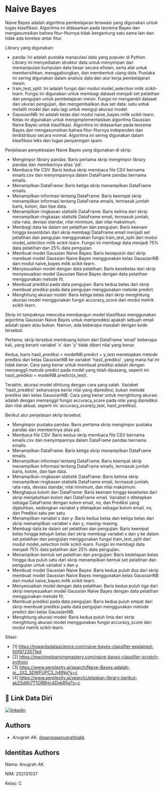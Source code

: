 
# Naive Bayes

Naive Bayes adalah algoritma pembelajaran terawasi yang digunakan untuk tugas klasifikasi. Algoritma ini didasarkan pada teorema Bayes dan mengasumsikan bahwa fitur-fiturnya tidak bergantung satu sama lain dan tidak ada korelasi antar fitur.

Library yang digunakan:
- panda: Ini adalah pustaka manipulasi data yang populer di Python. Library ini menyediakan struktur data untuk menyimpan dan memanipulasi kumpulan data besar secara efisien, serta alat untuk membersihkan, menggabungkan, dan membentuk ulang data. Pustaka ini sering digunakan dalam analisis data dan alur kerja pembelajaran mesin.
- train_test_split: Ini adalah fungsi dari modul model_selection milik scikit-learn. Fungsi ini digunakan untuk membagi dataset menjadi set pelatihan dan pengujian untuk pembelajaran mesin. Fungsi ini mengambil dataset dan ukuran pengujian, dan mengembalikan dua set data: satu untuk melatih model dan satu lagi untuk menguji akurasi model.
- GaussianNB: Ini adalah kelas dari modul naive_bayes milik scikit-learn. Kelas ini digunakan untuk mengimplementasikan algoritma Gaussian Naive Bayes untuk klasifikasi. Algoritma ini didasarkan pada teorema Bayes dan mengasumsikan bahwa fitur-fiturnya independen dan terdistribusi secara normal. Algoritma ini sering digunakan dalam klasifikasi teks dan tugas penyaringan spam.

Penjelasan penyelesaian Naive Bayes yang digunakan di skrip:

- Mengimpor library pandas: Baris pertama skrip mengimpor library pandas dan memberinya alias 'pd'.
- Membaca file CSV: Baris kedua skrip membaca file CSV bernama emails.csv dan menyimpannya dalam DataFrame pandas bernama emails.
- Menampilkan DataFrame: Baris ketiga skrip menampilkan DataFrame emails.
- Menampilkan informasi tentang DataFrame: Baris keempat skrip menampilkan informasi tentang DataFrame emails, termasuk jumlah baris, kolom, dan tipe data.
- Menampilkan ringkasan statistik DataFrame: Baris kelima dari skrip menampilkan ringkasan statistik DataFrame email, termasuk jumlah, rata-rata, deviasi standar, nilai minimum, dan nilai maksimum.
- Membagi data ke dalam set pelatihan dan pengujian: Baris keenam hingga kesembilan dari skrip membagi DataFrame email menjadi set pelatihan dan pengujian menggunakan fungsi train_test_split dari modul model_selection milik scikit-learn. Fungsi ini membagi data menjadi 75% data pelatihan dan 25% data pengujian.
- Membuat model Gaussian Naive Bayes: Baris kesepuluh dari skrip membuat model Gaussian Naive Bayes menggunakan kelas GaussianNB dari modul naive_bayes milik scikit-learn.
- Menyesuaikan model dengan data pelatihan: Baris kesebelas dari skrip menyesuaikan model Gaussian Naive Bayes dengan data pelatihan menggunakan metode fit.
- Membuat prediksi pada data pengujian: Baris kedua belas dari skrip membuat prediksi pada data pengujian menggunakan metode predict.
- Menghitung akurasi model: Baris ketiga belas dari skrip menghitung akurasi model menggunakan fungsi accuracy_score dari modul metrik scikit-learn.

Skrip ini tampaknya mencoba membangun model klasifikasi menggunakan algoritma Gaussian Naive Bayes untuk memprediksi apakah sebuah email adalah spam atau bukan. Namun, ada beberapa masalah dengan kode tersebut.

Pertama, skrip tersebut membuang kolom dari DataFrame 'email' beberapa kali, yang berarti variabel 'x' dan 'y' tidak diberi nilai yang benar.

Kedua, baris hasil_prediksi = modelNB.predict = y_test menetapkan metode prediksi dari kelas GaussianNB ke variabel 'hasil_prediksi', yang mana hal ini tidak benar. Cara yang benar untuk membuat prediksi adalah dengan memanggil metode predict pada model yang telah dipasang, seperti ini: hasil_prediksi = modelNB.predict(x_test).

Terakhir, akurasi model dihitung dengan cara yang salah. Variabel 'hasil_prediksi' seharusnya berisi nilai yang diprediksi, bukan metode prediksi dari kelas GaussianNB. Cara yang benar untuk menghitung akurasi adalah dengan memanggil fungsi accuracy_score pada nilai yang diprediksi dan nilai aktual, seperti ini: accuracy_score(y_test, hasil_prediksi).

Berikut alur penjelasan skrip tersebut:

- Mengimpor pustaka pandas: Baris pertama skrip mengimpor pustaka pandas dan memberinya alias pd.
- Membaca file CSV: Baris kedua skrip membaca file CSV bernama emails.csv dan menyimpannya dalam DataFrame pandas bernama emails.
- Menampilkan DataFrame: Baris ketiga skrip menampilkan DataFrame emails.
- Menampilkan informasi tentang DataFrame: Baris keempat skrip menampilkan informasi tentang DataFrame emails, termasuk jumlah baris, kolom, dan tipe data.
- Menampilkan ringkasan statistik DataFrame: Baris kelima skrip menampilkan ringkasan statistik DataFrame email, termasuk jumlah, rata-rata, deviasi standar, nilai minimum, dan nilai maksimum.
- Menghapus kolom dari DataFrame: Baris keenam hingga kesebelas dari skrip menjatuhkan kolom dari DataFrame email. Variabel x ditetapkan sebagai DataFrame dengan kolom email, no, dan Prediksi yang dijatuhkan, sedangkan variabel y ditetapkan sebagai kolom email, no, dan Prediksi satu per satu.
- Menampilkan variabel x dan y: Baris kedua belas dan ketiga belas dari skrip menampilkan variabel x dan y, masing-masing.
- Membagi data ke dalam set pelatihan dan pengujian: Baris keempat belas hingga ketujuh belas dari skrip membagi variabel x dan y ke dalam set pelatihan dan pengujian menggunakan fungsi train_test_split dari modul model_selection milik scikit-learn. Fungsi ini membagi data menjadi 75% data pelatihan dan 25% data pengujian.
- Menampilkan bentuk set pelatihan dan pengujian: Baris kedelapan belas hingga dua puluh satu dari skrip menampilkan bentuk set pelatihan dan pengujian untuk variabel x dan y.
- Membuat model Gaussian Naive Bayes: Baris kedua puluh dua dari skrip membuat model Gaussian Naive Bayes menggunakan kelas GaussianNB dari modul naive_bayes milik scikit-learn.
- Menyesuaikan model dengan data pelatihan: Baris kedua puluh tiga dari skrip menyesuaikan model Gaussian Naive Bayes dengan data pelatihan menggunakan metode fit.
- Membuat prediksi pada data pengujian: Baris kedua puluh empat dari skrip membuat prediksi pada data pengujian menggunakan metode predict dari kelas GaussianNB.
- Menghitung akurasi model: Baris kedua puluh lima dari skrip menghitung akurasi model menggunakan fungsi accuracy_score dari modul metrik scikit-learn.

Sitasi:
- [1] https://towardsdatascience.com/naive-bayes-classifier-explained-50f9723571ed
- [2] https://machinelearningmastery.com/naive-bayes-classifier-scratch-python/
- [3] https://www.perplexity.ai/search/Naive-Bayes-adalah-qj__Gt2_SDWFUPC3_h4tNg?s=c
- [4] https://www.perplexity.ai/search/Jelaskan-library-berikut-akZSd9h7T1ORBHc4DnkR5g?s=c
## 🔗 Link Data Diri
[![linkedin](https://img.shields.io/badge/linkedin-0A66C2?style=for-the-badge&logo=linkedin&logoColor=white)](https://www.linkedin.com/in/anugrahak)

## Authors

- Anugrah AK. [@aanggaanugrahhakk](https://www.github.com/aanggaanugrahhakk)


## Identitas Authors

Nama: Anugrah AK.

NIM: 202131037

Kelas: C
